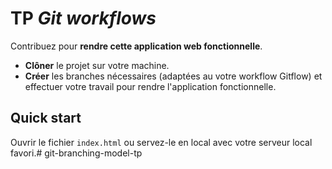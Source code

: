 # TP *Git workflows*

Contribuez pour **rendre cette application web fonctionnelle**.

- **Clôner** le projet sur votre machine.
- **Créer** les branches nécessaires (adaptées au votre workflow Gitflow) et effectuer votre travail pour rendre l'application fonctionnelle.

## Quick start

Ouvrir le fichier `index.html` ou servez-le en local avec votre serveur local favori.# git-branching-model-tp
